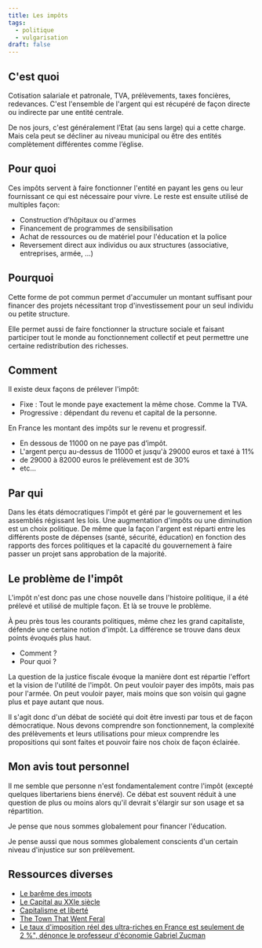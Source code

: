 ```yaml
---
title: Les impôts
tags:
  - politique
  - vulgarisation
draft: false
---
```


## C'est quoi

Cotisation salariale et patronale, TVA, prélèvements, taxes foncières, redevances. C'est l'ensemble de l'argent qui est récupéré de façon directe ou indirecte par une entité centrale.

De nos jours, c'est généralement l’Etat (au sens large) qui a cette charge.
Mais cela peut se décliner au niveau municipal ou être des entités complètement différentes comme l’église.

## Pour quoi

Ces impôts servent à faire fonctionner l'entité en payant les gens ou leur fournissant ce qui est nécessaire pour vivre. Le reste est ensuite utilisé de multiples façon:

- Construction d’hôpitaux ou d'armes
- Financement de programmes de sensibilisation
- Achat de ressources ou de matériel pour l'éducation et la police
- Reversement direct aux individus ou aux structures (associative, entreprises, armée, ...)

## Pourquoi

Cette forme de pot commun permet d'accumuler un montant suffisant pour financer des projets nécessitant trop d'investissement pour un seul individu ou petite structure.

Elle permet aussi de faire fonctionner la structure sociale et faisant participer tout le monde au fonctionnement collectif et peut permettre une certaine redistribution des richesses.

## Comment

Il existe deux façons de prélever l'impôt:

- Fixe : Tout le monde paye exactement la même chose. Comme la TVA.
- Progressive : dépendant du revenu et capital de la personne.

En France les montant des impôts sur le revenu et progressif.

- En dessous de 11000 on ne paye pas d’impôt.
- L'argent perçu au-dessus de 11000 et jusqu'à 29000 euros et taxé à 11%
- de 29000 à 82000 euros le prélèvement est de 30%
- etc...

## Par qui

Dans les états démocratiques l'impôt et géré par le gouvernement et les assemblés régissant les lois. Une augmentation d'impôts ou une diminution est un choix politique. De même que la façon l'argent est réparti entre les différents poste de dépenses (santé, sécurité, éducation) en fonction des rapports des forces politiques et la capacité du gouvernement à faire passer un projet sans approbation de la majorité.

## Le problème de l'impôt

L'impôt n'est donc pas une chose nouvelle dans l'histoire politique, il a été prélevé et utilisé de multiple façon. Et là se trouve le problème.

À peu près tous les courants politiques, même chez les grand capitaliste, défende une certaine notion d'impôt. La différence se trouve dans deux points évoqués plus haut.

- Comment ?
- Pour quoi ?

La question de la justice fiscale évoque la manière dont est répartie l'effort et la vision de l'utilité de l'impôt. On peut vouloir payer des impôts, mais pas pour l'armée. On peut vouloir payer, mais moins que son voisin qui gagne plus et paye autant que nous.

Il s'agit donc d'un débat de société qui doit être investi par tous et de façon démocratique. Nous devons comprendre son fonctionnement, la complexité des prélèvements et leurs utilisations pour mieux comprendre les propositions qui sont faites et pouvoir faire nos choix de façon éclairée.

## Mon avis tout personnel

Il me semble que personne n'est fondamentalement contre l'impôt (excepté quelques libertariens biens énervé). Ce débat est souvent réduit à une question de plus ou moins alors qu'il devrait s'élargir sur son usage et sa répartition.

Je pense que nous sommes globalement pour financer l'éducation.

Je pense aussi que nous sommes globalement conscients d'un certain niveau d'injustice sur son prélèvement.

## Ressources diverses

- [Le barême des impots](https://www.impots.gouv.fr/particulier/questions/comment-calculer-mon-taux-dimposition-dapres-le-bareme-progressif-de-limpot)
- [Le Capital au XXIe siècle](https://www.seuil.com/ouvrage/le-capital-au-xxie-siecle-thomas-piketty/9782021082289)
- [Capitalisme et liberté](https://editions.flammarion.com/capitalisme-et-liberte/9782081358850)
- [The Town That Went Feral](https://newrepublic.com/article/159662/libertarian-walks-into-bear-book-review-free-town-project)
- [Le taux d'imposition réel des ultra-riches en France est seulement de 2 %", dénonce le professeur d'économie Gabriel Zucman](https://www.francetvinfo.fr/replay-radio/l-interview-eco/le-taux-d-imposition-reel-des-ultrariches-en-france-est-seulement-de-2-denonce-le-professeur-d-economie-gabriel-zucman_5583279.html)

